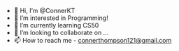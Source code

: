- 👋 Hi, I’m @ConnerKT
- 👀 I’m interested in Programming!
- 🌱 I’m currently learning CS50
- 💞️ I’m looking to collaborate on ...
- 📫 How to reach me - connerthompson121@gmail.com

<!---
ConnerKT/ConnerKT is a ✨ special ✨ repository because its `README.md` (this file) appears on your GitHub profile.
You can click the Preview link to take a look at your changes.
--->
